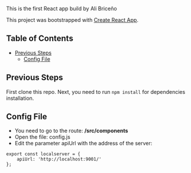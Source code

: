 This is the first React app build by Ali Briceño

This project was bootstrapped with [Create React App](https://github.com/facebookincubator/create-react-app).


## Table of Contents
- [Previous Steps](#previous-steps)
  - [Config File](#config-file)


## Previous Steps
First clone this repo.
Next, you need to run `npm install` for dependencies installation.

## Config File

* You need to go to the route:
**/src/components**
* Open the file: config.js
* Edit the parameter apiUrl with the address of the server: 
```
export const localserver = { 
    apiUrl: 'http://localhost:9001/'
};
```
